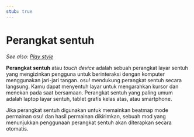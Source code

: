 ```yaml
---
stub: true
---
```


# Perangkat sentuh

*See also: [Play style](/wiki/Play_style)*

**Perangkat sentuh** atau *touch device* adalah sebuah perangkat layar sentuh yang mengizinkan pengguna untuk berinteraksi dengan komputer menggunakan jari-jari tangan. osu! mendukung perangkat sentuh secara langsung. Kamu dapat menyentuh layar untuk mengarahkan kursor dan menekan pada saat bersamaan. Perangkat sentuh yang paling umum adalah laptop layar sentuh, tablet grafis kelas atas, atau smartphone.

Jika perangkat sentuh digunakan untuk memainkan beatmap mode permainan osu! dan hasil permainan dikirimkan, sebuah mod yang menunjukkan penggunaan perangkat sentuh akan diterapkan secara otomatis.
